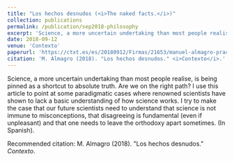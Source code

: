 ```yaml
---
title: "Los hechos desnudos (<i>The naked facts.</i>)"
collection: publications
permalink: /publication/sep2018-philosophy
excerpt: 'Science, a more uncertain undertaking than most people realise, is being pinned as a shortcut to absolute truth. Are we on the right path?'
date: 2018-09-12
venue: 'Contexto'
paperurl: 'https://ctxt.es/es/20180912/Firmas/21653/manuel-almagro-practica-cientifica-planetas-filosofos-de-la-naturaleza.htm'
citation: 'M. Almagro (2018). "Los hechos desnudos." <i>Contexto</i>.'
---
```

Science, a more uncertain undertaking than most people realise, is being pinned as a shortcut to absolute truth. Are we on the right path? I use this article to point at some paradigmatic cases where renowned scientists have shown to lack a basic understanding of how science works. I try to make the case that our future scientists need to understand that science is not immune to misconceptions, that disagreeing is fundamental (even if unpleasant) and that one needs to leave the orthodoxy apart sometimes. (In Spanish).

Recommended citation: M. Almagro (2018). "Los hechos desnudos." <i>Contexto</i>.

